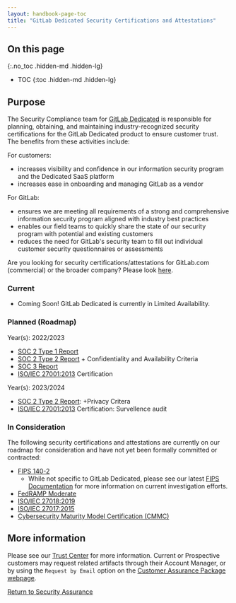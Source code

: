 ```yaml
---
layout: handbook-page-toc
title: "GitLab Dedicated Security Certifications and Attestations"
---
```


## On this page
{:.no_toc .hidden-md .hidden-lg}

- TOC
{:toc .hidden-md .hidden-lg}

## Purpose
The Security Compliance team for [GitLab Dedicated](https://docs.gitlab.com/ee/subscriptions/gitlab_dedicated/) is responsible for planning, obtaining, and maintaining industry-recognized security certifications for the GitLab Dedicated product to ensure customer trust. The benefits from these activities include:

For customers:
* increases visibility and confidence in our information security program and the Dedicated SaaS platform
* increases ease in onboarding and managing GitLab as a vendor

For GitLab:
* ensures we are meeting all requirements of a strong and comprehensive information security program aligned with industry best practices
* enables our field teams to quickly share the state of our security program with potential and existing customers
* reduces the need for GitLab's security team to fill out individual customer security questionnaires or assessments

Are you looking for security certifications/attestations for GitLab.com (commercial) or the broader company? Please look [here](https://about.gitlab.com/handbook/security/security-assurance/#:~:text=GitLab.com%20Security%20Certifications).

### Current
* Coming Soon! GitLab Dedicated is currently in Limited Availability.

### Planned (Roadmap)
Year(s): 2022/2023
* [SOC 2 Type 1 Report](https://www.aicpa.org/interestareas/frc/assuranceadvisoryservices/aicpasoc2report.html)
* [SOC 2 Type 2 Report](https://www.aicpa.org/interestareas/frc/assuranceadvisoryservices/aicpasoc2report.html) + Confidentiality and Availability Criteria
* [SOC 3 Report](https://www.aicpa.org/interestareas/frc/assuranceadvisoryservices/aicpasoc3report.html)
* [ISO/IEC 27001:2013](https://www.iso.org/isoiec-27001-information-security.html) Certification

Year(s): 2023/2024
* [SOC 2 Type 2 Report](https://www.aicpa.org/interestareas/frc/assuranceadvisoryservices/aicpasoc2report.html):  +Privacy Critera
* [ISO/IEC 27001:2013](https://www.iso.org/isoiec-27001-information-security.html) Certification: Survellence audit

### In Consideration
The following security certifications and attestations are currently on our roadmap for consideration and have not yet been formally committed or contracted: 
* [FIPS 140-2](https://csrc.nist.gov/publications/detail/fips/140/2/final)
    * While not specific to GitLab Dedicated, please see our latest [FIPS Documentation](https://docs.gitlab.com/ee/development/fips_compliance.html) for more information on current investigation efforts.
* [FedRAMP Moderate](https://www.fedramp.gov/understanding-baselines-and-impact-levels/)
* [ISO/IEC 27018:2019](https://www.iso.org/standard/76559.html)
* [ISO/IEC 27017:2015](https://www.iso.org/standard/43757.html)
* [Cybersecurity Maturity Model Certification (CMMC)](https://www.acq.osd.mil/cmmc/index.html)

## More information

Please see our [Trust Center](https://about.gitlab.com/security/) for more information. Current or Prospective customers may request related artifacts through their Account Manager, or by using the `Request by Email` option on the [Customer Assurance Package webpage](https://about.gitlab.com/security/cap/). 

[Return to Security Assurance](https://about.gitlab.com/handbook/security/security-assurance/)

